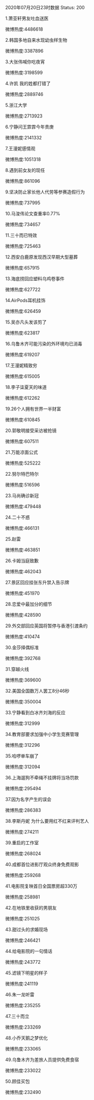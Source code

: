 2020年07月20日23时数据
Status: 200

1.萧亚轩男友吐血送医

微博热度:4486618

2.韩国多地自来水现幼虫样生物

微博热度:3387896

3.大张伟喊你吃夜宵

微博热度:3198599

4.许凯 我的姓都打错了

微博热度:2889746

5.浙江大学

微博热度:2713923

6.宁静问王霏霏今年贵庚

微博热度:2141332

7.王漫妮感情观

微博热度:1051318

8.遇到前女友的现任

微博热度:861096

9.坚决防止家长他人代劳等参赛造假行为

微博热度:737995

10.马浚伟论文查重率0.77%

微博热度:734657

11.三十而已特效

微博热度:725463

12.西安白鹿原发现西汉早期大型墓葬

微博热度:657915

13.海底捞回应塑料乌鸡卷事件

微博热度:627722

14.AirPods耳机挂饰

微博热度:626459

15.吴亦凡头发该剪了

微博热度:623817

16.乌鲁木齐可能污染的外环境均已消毒

微博热度:619207

17.王漫妮精致穷

微博热度:615005

18.李子柒夏天的味道

微博热度:612262

19.26个人拥有世界一半财富

微博热度:610845

20.郭敬明接受采访被抢镜

微博热度:607511

21.万能凉面公式

微博热度:525222

22.努尔特巴特尔

微博热度:516596

23.马尚确诊新冠

微博热度:479448

24.二十不惑

微博热度:466131

25.赵雷

微博热度:463851

26.卡姆当庭致歉

微博热度:462043

27.景区回应挂张东升禁入告示牌

微博热度:451970

28.恋爱中最加分的细节

微博热度:428590

29.外交部回应英国将暂停与香港引渡条约

微博热度:410474

30.金莎择偶标准

微博热度:392768

31.穿越火线

微博热度:369600

32.美国全国数万人罢工8分46秒

微博热度:350004

33.宁静看到白冰齐刘海的反应

微博热度:312999

34.教育部要求加强中小学生竞赛管理

微博热度:312296

35.哈啰单车崩了

微博热度:312094

36.上海遛狗不牵绳不挂牌将当场罚款

微博热度:295494

37.因为名字产生的误会

微博热度:286383

38.李斯丹妮 为什么要用红不红来评判艺人

微博热度:274211

39.重启的工作室

微博热度:268024

40.成都首位进影厅观众终身免费观影

微博热度:259268

41.电影院复映首日全国票房超330万

微博热度:258981

42.在地铁里收获的男朋友

微博热度:251025

43.甜过头的求婚现场

微博热度:246421

44.给电影院的一句情话

微博热度:243772

45.滤镜下明星的样子

微博热度:241119

46.朱一龙听雷

微博热度:235255

47.三十而立

微博热度:233269

48.小乔天鹅之梦优化

微博热度:233065

49.乌鲁木齐为差旅人员提供免费食宿

微博热度:233022

50.顾佳买包

微博热度:232490

